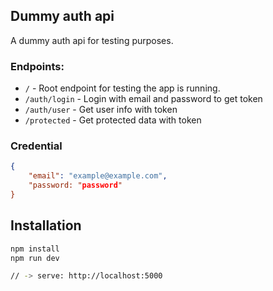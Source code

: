## Dummy auth api

A dummy auth api for testing purposes.

### Endpoints:

- `/` - Root endpoint for testing the app is running.
- `/auth/login` - Login with email and password to get token
- `/auth/user` - Get user info with token
- `/protected` - Get protected data with token

### Credential

```json
{
    "email": "example@example.com",
    "password: "password"
}
```

## Installation

```bash
npm install
npm run dev

// -> serve: http://localhost:5000
```
